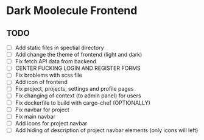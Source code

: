 # Dark Moolecule Frontend

## TODO

- [ ] Add static files in spectial directory
- [ ] Add change the theme of frontend (light and dark)
- [ ] Fix fetch API data from backend
- [ ] CENTER FUCKING LOGIN AND REGISTER FORMS
- [ ] Fix broblems with scss file
- [ ] Add icon of frontend
- [ ] Fix project, projects, settings and profile pages
- [ ] Fix changing of context (to admin panel) for users
- [ ] Fix dockerfile to build with cargo-chef (OPTIONALLY)
- [ ] Fix navbar for project
- [ ] Fix main navbar
- [ ] Add icons for project navbar
- [ ] Add hiding of description of project navbar elements (only icons will left)
